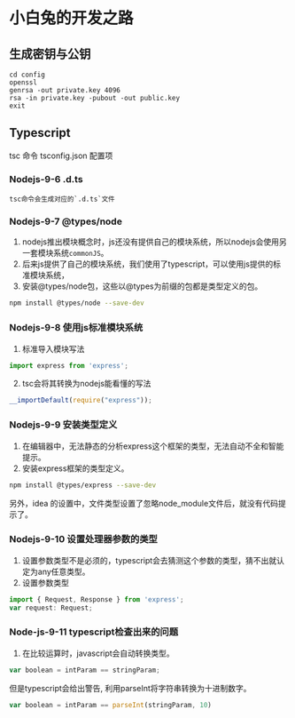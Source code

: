 # 小白兔的开发之路

## 生成密钥与公钥

```
cd config
openssl
genrsa -out private.key 4096
rsa -in private.key -pubout -out public.key
exit
```

## Typescript

tsc 命令
tsconfig.json 配置项

### Nodejs-9-6 .d.ts
    tsc命令会生成对应的`.d.ts`文件

### Nodejs-9-7 @types/node
1. nodejs推出模块概念时，js还没有提供自己的模块系统，所以nodejs会使用另一套模块系统`commonJS`。
2. 后来js提供了自己的模块系统，我们使用了typescript，可以使用js提供的标准模块系统，
3. 安装@types/node包，这些以@types为前缀的包都是类型定义的包。

```bash
npm install @types/node --save-dev
```

### Nodejs-9-8 使用js标准模块系统
1. 标准导入模块写法
```ts
import express from 'express';
```
2. tsc会将其转换为nodejs能看懂的写法
```js
__importDefault(require("express"));
```

### Nodejs-9-9 安装类型定义
1. 在编辑器中，无法静态的分析express这个框架的类型，无法自动不全和智能提示。
2. 安装express框架的类型定义。
```bash
npm install @types/express --save-dev
```
另外，idea 的设置中，文件类型设置了忽略node_module文件后，就没有代码提示了。

### Nodejs-9-10 设置处理器参数的类型
1. 设置参数类型不是必须的，typescript会去猜测这个参数的类型，猜不出就认定为any任意类型。
2. 设置参数类型
```ts
import { Request, Response } from 'express';
var request: Request;
```

### Node-js-9-11 typescript检查出来的问题
1. 在比较运算时，javascript会自动转换类型。
```javascript
var boolean = intParam == stringParam;
```
但是typescript会给出警告, 利用parseInt将字符串转换为十进制数字。
```ts
var boolean = intParam == parseInt(stringParam, 10)
```

